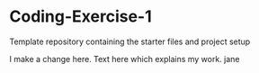 # Coding-Exercise-1
Template repository containing the starter files and project setup

I make a change here.
Text here which explains my work.
jane

